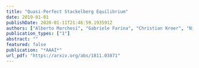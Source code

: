 ```yaml
---
title: "Quasi-Perfect Stackelberg Equilibrium"
date: 2019-01-01
publishDate: 2020-01-11T21:46:59.193591Z
authors: ["Alberto Marchesi", "Gabriele Farina", "Christian Kroer", "Nicola Gatti", "Tuomas Sandholm"]
publication_types: ["1"]
abstract: ""
featured: false
publication: "*AAAI*"
url_pdf: "https://arxiv.org/abs/1811.03871"
---
```


